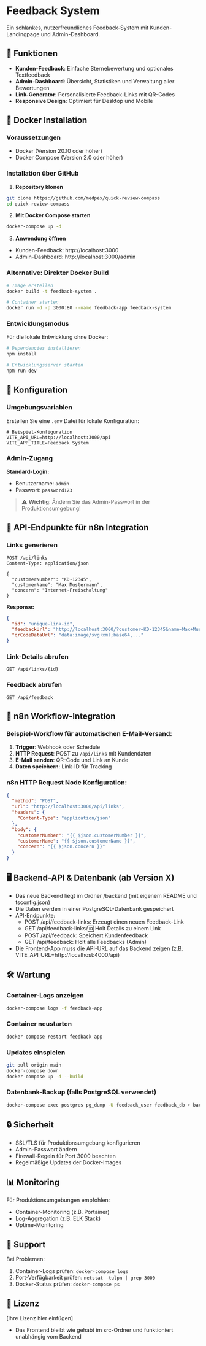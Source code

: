 # Feedback System

Ein schlankes, nutzerfreundliches Feedback-System mit Kunden-Landingpage und Admin-Dashboard.

## 🚀 Funktionen

- **Kunden-Feedback**: Einfache Sternebewertung und optionales Textfeedback
- **Admin-Dashboard**: Übersicht, Statistiken und Verwaltung aller Bewertungen
- **Link-Generator**: Personalisierte Feedback-Links mit QR-Codes
- **Responsive Design**: Optimiert für Desktop und Mobile

## 🐳 Docker Installation

### Voraussetzungen
- Docker (Version 20.10 oder höher)
- Docker Compose (Version 2.0 oder höher)

### Installation über GitHub

1. **Repository klonen**
```bash
git clone https://github.com/medpex/quick-review-compass
cd quick-review-compass
```

2. **Mit Docker Compose starten**
```bash
docker-compose up -d
```

3. **Anwendung öffnen**
- Kunden-Feedback: http://localhost:3000
- Admin-Dashboard: http://localhost:3000/admin

### Alternative: Direkter Docker Build

```bash
# Image erstellen
docker build -t feedback-system .

# Container starten
docker run -d -p 3000:80 --name feedback-app feedback-system
```

### Entwicklungsmodus

Für die lokale Entwicklung ohne Docker:

```bash
# Dependencies installieren
npm install

# Entwicklungsserver starten
npm run dev
```

## 🔧 Konfiguration

### Umgebungsvariablen

Erstellen Sie eine `.env` Datei für lokale Konfiguration:

```env
# Beispiel-Konfiguration
VITE_API_URL=http://localhost:3000/api
VITE_APP_TITLE=Feedback System
```

### Admin-Zugang

**Standard-Login:**
- Benutzername: `admin`
- Passwort: `password123`

> ⚠️ **Wichtig**: Ändern Sie das Admin-Passwort in der Produktionsumgebung!

## 📡 API-Endpunkte für n8n Integration

### Links generieren
```http
POST /api/links
Content-Type: application/json

{
  "customerNumber": "KD-12345",
  "customerName": "Max Mustermann",
  "concern": "Internet-Freischaltung"
}
```

**Response:**
```json
{
  "id": "unique-link-id",
  "feedbackUrl": "http://localhost:3000/?customer=KD-12345&name=Max+Mustermann&concern=Internet-Freischaltung&text=K%C3%BCrzlich+wurde+Ihr+Internet+freigeschaltet%2C+wie+war+Ihre+Erfahrung%3F&ref=unique-link-id",
  "qrCodeDataUrl": "data:image/svg+xml;base64,..."
}
```

### Link-Details abrufen
```http
GET /api/links/{id}
```

### Feedback abrufen
```http
GET /api/feedback
```

## 🔄 n8n Workflow-Integration

### Beispiel-Workflow für automatischen E-Mail-Versand:

1. **Trigger**: Webhook oder Schedule
2. **HTTP Request**: POST zu `/api/links` mit Kundendaten
3. **E-Mail senden**: QR-Code und Link an Kunde
4. **Daten speichern**: Link-ID für Tracking

### n8n HTTP Request Node Konfiguration:
```json
{
  "method": "POST",
  "url": "http://localhost:3000/api/links",
  "headers": {
    "Content-Type": "application/json"
  },
  "body": {
    "customerNumber": "{{ $json.customerNumber }}",
    "customerName": "{{ $json.customerName }}",
    "concern": "{{ $json.concern }}"
  }
}
```

## 🖥️ Backend-API & Datenbank (ab Version X)

- Das neue Backend liegt im Ordner /backend (mit eigenem README und tsconfig.json)
- Die Daten werden in einer PostgreSQL-Datenbank gespeichert
- API-Endpunkte:
  - POST /api/feedback-links: Erzeugt einen neuen Feedback-Link
  - GET /api/feedback-links/:id: Holt Details zu einem Link
  - POST /api/feedback: Speichert Kundenfeedback
  - GET /api/feedback: Holt alle Feedbacks (Admin)
- Die Frontend-App muss die API-URL auf das Backend zeigen (z.B. VITE_API_URL=http://localhost:4000/api)

## 🛠️ Wartung

### Container-Logs anzeigen
```bash
docker-compose logs -f feedback-app
```

### Container neustarten
```bash
docker-compose restart feedback-app
```

### Updates einspielen
```bash
git pull origin main
docker-compose down
docker-compose up -d --build
```

### Datenbank-Backup (falls PostgreSQL verwendet)
```bash
docker-compose exec postgres pg_dump -U feedback_user feedback_db > backup.sql
```

## 🔒 Sicherheit

- SSL/TLS für Produktionsumgebung konfigurieren
- Admin-Passwort ändern
- Firewall-Regeln für Port 3000 beachten
- Regelmäßige Updates der Docker-Images

## 📊 Monitoring

Für Produktionsumgebungen empfohlen:
- Container-Monitoring (z.B. Portainer)
- Log-Aggregation (z.B. ELK Stack)
- Uptime-Monitoring

## 🤝 Support

Bei Problemen:
1. Container-Logs prüfen: `docker-compose logs`
2. Port-Verfügbarkeit prüfen: `netstat -tulpn | grep 3000`
3. Docker-Status prüfen: `docker-compose ps`

## 📝 Lizenz

[Ihre Lizenz hier einfügen]

- Das Frontend bleibt wie gehabt im src-Ordner und funktioniert unabhängig vom Backend
